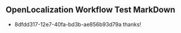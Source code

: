 ## OpenLocalization Workflow Test MarkDown
* 8dfdd317-12e7-40fa-bd3b-ae856b93d79a thanks!

<!--HONumber=Sep16_HO1-->


